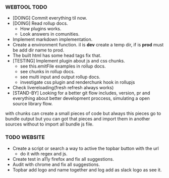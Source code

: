 ### WEBTOOL TODO
- [DOING] Commit everything til now.
- [DOING] Read rollup docs.
    + How plugins works.
    + Look answers in comunities.
- Implement markdown implementation.
- Create a environment function. iI is **dev** create a temp dir, if is **prod** must be add dir name to prod.
- The built html has some head tags fix that.
- [TESTING] Implement plugin about js and css chunks.
    - see this.emitFile examples in rollup docs.
    - see chunks  in rollup docs.
    - see multi input and output rollup docs.
    + investigate css plugin and renderchunk hook in rollupjs
- Check livereloading(fresh refresh always works)
- [STAND-BY] Looking for a better git flow includes, version, pr and everything about better development proccess, simulating a open source library flow.

with chunks can create a small pieces of code but always this pieces go to bundle output but you can got that pieces and import them in another sources without to import all bundle js file.  

### TODO WEBSITE
- Create a script or search a way to active the topbar button with the url
    - do it with regex and js.
- Create test in a11y firefox and fix all suggestions.
- Audit with chrome and fix all suggestions.
- Topbar add logo and name together and log add as slack logo as see it.
